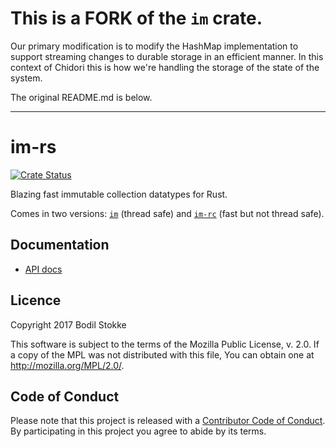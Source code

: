 # This is a FORK of the `im` crate.

Our primary modification is to modify the HashMap implementation to support streaming changes
to durable storage in an efficient manner. In this context of Chidori this is how we're handling
the storage of the state of the system.

The original README.md is below.

------------------------------------------------------------------------------------------------------------------------
# im-rs

[![Crate Status](https://img.shields.io/crates/v/im.svg)](https://crates.io/crates/im)

Blazing fast immutable collection datatypes for Rust.

Comes in two versions: [`im`](https://crates.io/crates/im) (thread safe) and
[`im-rc`](https://crates.io/crates/im-rc) (fast but not thread safe).

## Documentation

* [API docs](https://docs.rs/im/)

## Licence

Copyright 2017 Bodil Stokke

This software is subject to the terms of the Mozilla Public
License, v. 2.0. If a copy of the MPL was not distributed with this
file, You can obtain one at http://mozilla.org/MPL/2.0/.

## Code of Conduct

Please note that this project is released with a [Contributor Code of
Conduct][coc]. By participating in this project you agree to abide by its
terms.

[coc]: https://github.com/bodil/im-rs/blob/master/CODE_OF_CONDUCT.md
